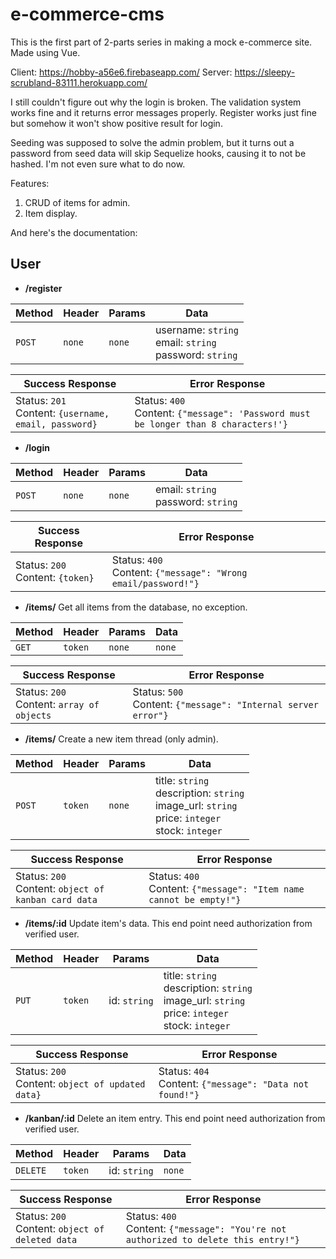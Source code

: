 # e-commerce-cms


This is the first part of 2-parts series in making a mock e-commerce site. Made using Vue.

Client: https://hobby-a56e6.firebaseapp.com/
Server: https://sleepy-scrubland-83111.herokuapp.com/

I still couldn't figure out why the login is broken. The validation system works fine and it returns error messages properly. Register works just fine but somehow it won't show positive result for login.

Seeding was supposed to solve the admin problem, but it turns out a password from seed data will skip Sequelize hooks, causing it to not be hashed. I'm not even sure what to do now.

Features:

1. CRUD of items for admin.
2. Item display.

 And here's the documentation:

## User

- **/register**

| Method | Header | Params | Data                                                      |
| ------ | ------ | ------ | --------------------------------------------------------- |
| `POST` | `none` | `none` | username: `string`<br>email: `string` <br> password: `string` |

| Success Response                                           | Error Response                                               |
| ---------------------------------------------------------- | ------------------------------------------------------------ |
| Status: `201` <br> Content: `{username, email, password}` | Status: `400` <br> Content: `{"message": 'Password must be longer than 8 characters!'}` |


- **/login**

| Method | Header | Params | Data                                    |
| ------ | ------ | ------ | --------------------------------------- |
| `POST` | `none` | `none` | email: `string` <br> password: `string` |

| Success Response                      | Error Response                                               |
| ------------------------------------- | ------------------------------------------------------------ |
| Status: `200` <br> Content: `{token}` | Status: `400` <br> Content: `{"message": "Wrong email/password!"}` |



- **/items/**
  Get all items from the database, no exception.

| Method | Header  | Params | Data   |
| ------ | ------- | ------ | ------ |
| `GET`  | `token` | `none` | `none` |

| Success Response                               | Error Response                                               |
| ---------------------------------------------- | ------------------------------------------------------------ |
| Status: `200` <br> Content: `array of objects` | Status: `500` <br> Content: `{"message": "Internal server error"}` |

- **/items/**
  Create a new item thread (only admin).

| Method | Header | Params | Data                                    |
| ------ | ------ | ------ | --------------------------------------- |
| `POST` | `token` | `none` | title: `string` <br> description: `string` <br> image_url: `string` <br> price: `integer` <br> stock: `integer` |

| Success Response                             | Error Response                                               |
| -------------------------------------------- | ------------------------------------------------------------ |
| Status: `200` <br> Content: `object of kanban card data` | Status: `400` <br> Content: `{"message": "Item name cannot be empty!"}` |

- **/items/:id**
  Update item's data.  This end point need authorization from verified user.

| Method | Header  | Params       | Data   |
| ------ | ------- | ------------ | ------ |
| `PUT`  | `token` | id: `string` | title: `string` <br> description: `string` <br> image_url: `string` <br> price: `integer` <br> stock: `integer` |

| Success Response                                      | Error Response                                     |
| ----------------------------------------------------- | -------------------------------------------------- |
| Status: `200` <br> Content: `object of updated data}` | Status: `404` <br> Content: `{"message": "Data not found!"}` |


- **/kanban/:id**
  Delete an item entry. This end point need authorization from verified user.

| Method   | Header  | Params       | Data   |
| -------- | ------- | ------------ | ------ |
| `DELETE` | `token` | id: `string` | `none` |

| Success Response                                     | Error Response                                     |
| ---------------------------------------------------- | -------------------------------------------------- |
| Status: `200` <br> Content: `object of deleted data` | Status: `400` <br> Content: `{"message": "You're not authorized to delete this entry!"}` |

